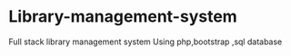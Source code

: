 # Library-management-system
Full stack library management system Using php,bootstrap ,sql database

